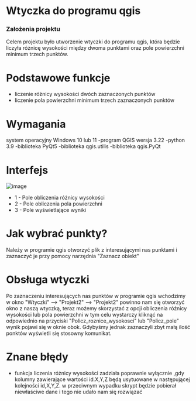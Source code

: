 # Wtyczka do programu qgis

### Założenia projektu
Celem projektu było utworzenie wtyczki do programu qgis, która będzie liczyła różnicę wysokości między dwoma punktami oraz pole powierzchni minimum trzech punktów.

# Podstawowe funkcje
- liczenie różnicy wysokości dwóch zaznaczonych punktów
- liczenie pola powierzchni minimum trzech zaznaczonych punktów
# Wymagania
system operacyjny Windows 10 lub 11
-program QGIS wersja 3.22
-python 3.9
-biblioteka PyQt5
-biblioteka qgis.utilis
-biblioteka qgis.PyQt
# Interfejs
![image](https://github.com/adamsalanski/Wtyczka/assets/129080884/56ba3703-57d1-4d37-b2ac-3c7a74d2329a)

- 1 - Pole obliczenia różnicy wysokości
- 2 - Pole obliczenia pola powierzchni
- 3 - Pole wyświetlające wyniki
# Jak wybrać punkty?
Należy w programie qgis otworzyć plik z interesującymi nas punktami i zaznaczyć je przy pomocy narzędnia "Zaznacz obiekt"
# Obsługa wtyczki
Po zaznaczeniu interesujących nas punktów w programie qgis wchodzimy w okno "Wtyczki" --> "Projekt2" --> "Projekt2" powinno nam się otworzyć okno z naszą wtyczką, teraz możemy skorzystać z opcji obliczenia różnicy wysokości lub pola powierzchni w tym celu wystarczy kliknąć na odpowiednio na przyciski "Policz_roznice_wysokosci" lub "Policz_pole" wynik pojawi się w oknie obok. Gdybyśmy jednak zaznaczyli zbyt małą ilość ponktów wyświetli się stosowny komunikat.
# Znane błędy
- funkcja liczenia różnicy wysokości zadziała poprawnie wyłącznie ,gdy kolumny zawierające wartości id.X,Y,Z będą usytuowane w następującej kolejności id,X,Y,Z. w przeciwnym wypadku skrypt będzie pobierał niewłaściwe dane i tego nie udało nam się rozwiązać  
